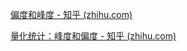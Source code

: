 [偏度和峰度 - 知乎 (zhihu.com)](https://zhuanlan.zhihu.com/p/84614017)

[量化统计：峰度和偏度 - 知乎 (zhihu.com)](https://zhuanlan.zhihu.com/p/80431110)